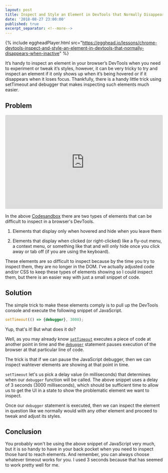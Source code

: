 ```yaml
---
layout: post
title: Inspect and Style an Element in DevTools that Normally Disappears when Inactive
date: '2018-08-27 23:00:00'
published: true
excerpt_separator: <!--more-->
---
```


{% include eggheadPlayer.html src="https://egghead.io/lessons/chrome-devtools-inspect-and-style-an-element-in-devtools-that-normally-disappears-when-inactive" %}

It’s handy to inspect an element in your browser’s DevTools when you need to experiment or tweak it’s styles, however, it can be very tricky to try and inspect an element if it only shows up when it’s being hovered or if it disappears when it loses focus. Thankfully, there is a handy little trick using setTimeout and debugger that makes inspecting such elements much easier.

<!--more-->

## Problem

<iframe src="https://codesandbox.io/embed/k5mwr4mp4r?autoresize=1&hidenavigation=1" style="width:100%; height:300px; border:0; border-radius: 4px; overflow:hidden;" sandbox="allow-modals allow-forms allow-popups allow-scripts allow-same-origin"></iframe>

In the above [Codesandbox](https://codesandbox.io/s/k5mwr4mp4r?autoresize=1&hidenavigation=1) there are two types of elements that can be difficult to inspect in a browser's DevTools.

1. Elements that display only when hovered and hide when you leave them

2. Elements that display when clicked (or right-clicked) like a fly-out menu, a context menu, or something like that and will only hide once you click away or tab off (if you are using the keyboard).

These elements are so difficult to inspect because by the time you try to inspect them, they are no longer in the DOM. I've actually adjusted code and/or CSS to keep these types of elements showing so I could inspect them, but there is an easier way with just a small snippet of code.

## Solution

The simple trick to make these elements comply is to pull up the DevTools console and execute the following snippet of JavaScript.

```javascript
setTimeout(() => {debugger}, 3000);
```

Yup, that's it! But what does it do?

Well, as you may already know [`setTimeout`](https://developer.mozilla.org/en-US/docs/Web/API/WindowOrWorkerGlobalScope/setTimeout) executes a piece of code at another point in time and the [`debugger`](https://developer.mozilla.org/en-US/docs/Web/JavaScript/Reference/Statements/debugger) statement pauses execution of the browser at that particular line of code.

The trick is that if we can pause the JavaScript debugger, then we can inspect wahtever elements are showing at that point in time.

`setTimeout` let's us pick a delay value (in milliseconds) that determines when our `debugger` function will be called. The above snippet uses a delay of 3 seconds (3000 milliseconds), which should be sufficient time to allow us to get the UI in a state to show the problematic element we want to inspect.

Once our `debugger` statement is executed, then we can inspect the element in question like we normally would with any other element and proceed to tweak and adjust its styles.

## Conclusion

You probably won't be using the above snippet of JavaScript very much, but it is so handy to have in your back pocket when you need to inspect those hard to reach elements. And remember, you can always choose whatever timeout works for you. I used 3 seconds because that has seemed to work pretty well for me.

